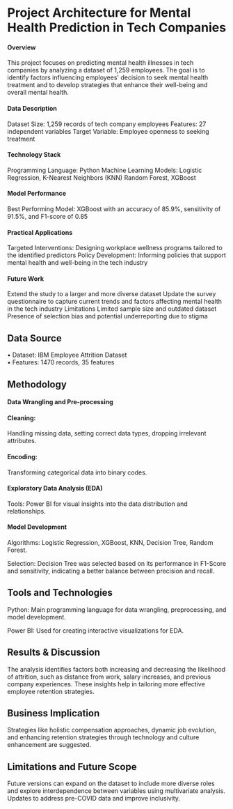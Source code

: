 # Project Architecture for Mental Health Prediction in Tech Companies
#### Overview
This project focuses on predicting mental health illnesses in tech companies by analyzing a dataset of 1,259 employees. The goal is to identify factors influencing employees' decision to seek mental health treatment and to develop strategies that enhance their well-being and overall mental health.

#### Data Description
Dataset Size: 1,259 records of tech company employees
Features: 27 independent variables 
Target Variable: Employee openness to seeking treatment
#### Technology Stack
Programming Language: Python
Machine Learning Models:
Logistic Regression, K-Nearest Neighbors (KNN)
Random Forest, XGBoost
#### Model Performance
Best Performing Model: XGBoost with an accuracy of 85.9%, sensitivity of 91.5%, and F1-score of 0.85

#### Practical Applications
Targeted Interventions: Designing workplace wellness programs tailored to the identified predictors
Policy Development: Informing policies that support mental health and well-being in the tech industry
#### Future Work
Extend the study to a larger and more diverse dataset
Update the survey questionnaire to capture current trends and factors affecting mental health in the tech industry
Limitations
Limited sample size and outdated dataset
Presence of selection bias and potential underreporting due to stigma

## Data Source

•	Dataset: IBM Employee Attrition Dataset  
•	Features: 1470 records, 35 features

## Methodology
#### Data Wrangling and Pre-processing  
#### Cleaning:  
Handling missing data, setting correct data types, dropping irrelevant attributes.
#### Encoding: 
Transforming categorical data into binary codes.
	
#### Exploratory Data Analysis (EDA)
Tools: Power BI for visual insights into the data distribution and relationships.
	
#### Model Development
Algorithms: Logistic Regression, XGBoost, KNN, Decision Tree, Random Forest.

Selection: Decision Tree was selected based on its performance in F1-Score and sensitivity, indicating a better balance between precision and recall.

## Tools and Technologies
Python: Main programming language for data wrangling, preprocessing, and model development.

Power BI: Used for creating interactive visualizations for EDA.

## Results & Discussion
The analysis identifies factors both increasing and decreasing the likelihood of attrition, such as distance from work, salary increases, and previous company experiences. These insights help in tailoring more effective employee retention strategies.

## Business Implication
Strategies like holistic compensation approaches, dynamic job evolution, and enhancing retention strategies through technology and culture enhancement are suggested.

## Limitations and Future Scope
Future versions can expand on the dataset to include more diverse roles and explore interdependence between variables using multivariate analysis. Updates to address pre-COVID data and improve inclusivity.


